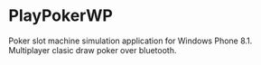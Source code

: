 # PlayPokerWP
Poker slot machine simulation application for Windows Phone 8.1.
Multiplayer clasic draw poker over bluetooth.
